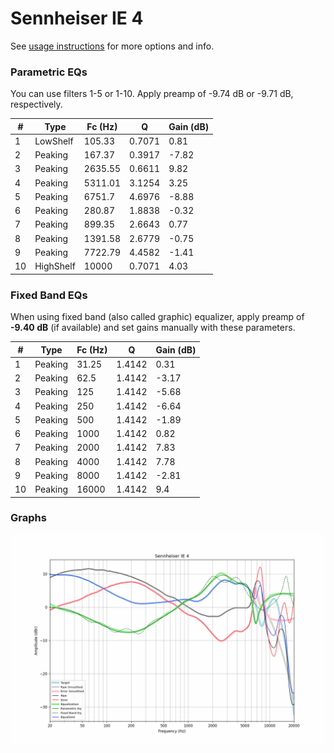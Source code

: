 # Sennheiser IE 4
See [usage instructions](https://github.com/jaakkopasanen/AutoEq#usage) for more options and info.

### Parametric EQs
You can use filters 1-5 or 1-10. Apply preamp of -9.74 dB or -9.71 dB, respectively.

|   # | Type      |   Fc (Hz) |      Q |   Gain (dB) |
|-----|-----------|-----------|--------|-------------|
|   1 | LowShelf  |    105.33 | 0.7071 |        0.81 |
|   2 | Peaking   |    167.37 | 0.3917 |       -7.82 |
|   3 | Peaking   |   2635.55 | 0.6611 |        9.82 |
|   4 | Peaking   |   5311.01 | 3.1254 |        3.25 |
|   5 | Peaking   |   6751.7  | 4.6976 |       -8.88 |
|   6 | Peaking   |    280.87 | 1.8838 |       -0.32 |
|   7 | Peaking   |    899.35 | 2.6643 |        0.77 |
|   8 | Peaking   |   1391.58 | 2.6779 |       -0.75 |
|   9 | Peaking   |   7722.79 | 4.4582 |       -1.41 |
|  10 | HighShelf |  10000    | 0.7071 |        4.03 |

### Fixed Band EQs
When using fixed band (also called graphic) equalizer, apply preamp of **-9.40 dB** (if available) and set gains manually with these parameters.

|   # | Type    |   Fc (Hz) |      Q |   Gain (dB) |
|-----|---------|-----------|--------|-------------|
|   1 | Peaking |     31.25 | 1.4142 |        0.31 |
|   2 | Peaking |     62.5  | 1.4142 |       -3.17 |
|   3 | Peaking |    125    | 1.4142 |       -5.68 |
|   4 | Peaking |    250    | 1.4142 |       -6.64 |
|   5 | Peaking |    500    | 1.4142 |       -1.89 |
|   6 | Peaking |   1000    | 1.4142 |        0.82 |
|   7 | Peaking |   2000    | 1.4142 |        7.83 |
|   8 | Peaking |   4000    | 1.4142 |        7.78 |
|   9 | Peaking |   8000    | 1.4142 |       -2.81 |
|  10 | Peaking |  16000    | 1.4142 |        9.4  |

### Graphs
![](./Sennheiser%20IE%204.png)
